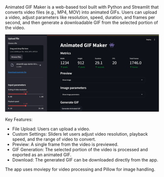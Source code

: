 Animated GIF Maker is a web-based tool built with Python and Streamlit that converts video files (e.g., MP4, MOV) into animated GIFs. Users can upload a video, adjust parameters like resolution, speed, duration, and frames per second, and then generate a downloadable GIF from the selected portion of the video.

![App Screenshot](https://raw.githubusercontent.com/TejasMehra/animated-gif/refs/heads/main/prototype.png)

Key Features:
- File Upload: Users can upload a video.
- Custom Settings: Sliders let users adjust video resolution, playback speed, and the range of video to convert.
- Preview: A single frame from the video is previewed.
- GIF Generation: The selected portion of the video is processed and exported as an animated GIF.
- Download: The generated GIF can be downloaded directly from the app.

The app uses moviepy for video processing and Pillow for image handling.